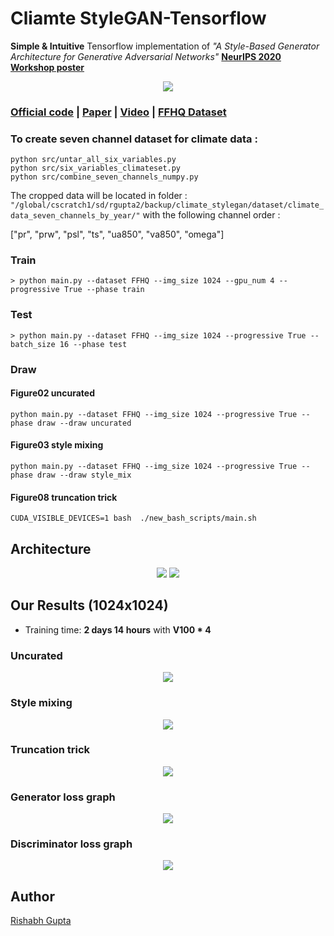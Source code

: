 # Cliamte StyleGAN-Tensorflow
**Simple & Intuitive** Tensorflow implementation of *"A Style-Based Generator Architecture for Generative Adversarial Networks"* **[NeurIPS 2020 Workshop poster](https://ai4earthscience.github.io/neurips-2020-workshop/)**


<div align="center">
  <img src=./assets/stylegan-teaser.png>
</div>

### [Official code](https://github.com/NVlabs/stylegan) | [Paper](https://arxiv.org/abs/1812.04948) | [Video](https://www.youtube.com/watch?v=kSLJriaOumA&feature=youtu.be) | [FFHQ Dataset](https://github.com/NVlabs/ffhq-dataset) 






### To create seven channel dataset for climate data :
``` 
python src/untar_all_six_variables.py
python src/six_variables_climateset.py
python src/combine_seven_channels_numpy.py
```
The cropped data will be located in folder : ```"/global/cscratch1/sd/rgupta2/backup/climate_stylegan/dataset/climate_data_seven_channels_by_year/"``` with the following channel order : 

["pr", "prw", "psl", "ts", "ua850", "va850", "omega"]



### Train
```
> python main.py --dataset FFHQ --img_size 1024 --gpu_num 4 --progressive True --phase train
```

### Test
```
> python main.py --dataset FFHQ --img_size 1024 --progressive True --batch_size 16 --phase test
```

### Draw
#### Figure02 uncurated
```
python main.py --dataset FFHQ --img_size 1024 --progressive True --phase draw --draw uncurated
```

#### Figure03 style mixing
```
python main.py --dataset FFHQ --img_size 1024 --progressive True --phase draw --draw style_mix
```

#### Figure08 truncation trick
```
CUDA_VISIBLE_DEVICES=1 bash  ./new_bash_scripts/main.sh 
```

## Architecture
<div align="center">
  <img src=./assets/A_module.png>
  <img src=./assets/B_module.png>
</div>

## Our Results (1024x1024)
* Training time: **2 days 14 hours** with **V100 * 4**
### Uncurated
<div align="center">
  <img src=./assets/uncurated.jpg>
</div>

### Style mixing
<div align="center">
  <img src=./assets/style_mix_glod_bold.png>
</div>

### Truncation trick
<div align="center">
  <img src=./assets/truncation_trick.png>
</div>

### Generator loss graph
<div align="center">
  <img src="./assets/g_loss.png">
</div>

### Discriminator loss graph
<div align="center">
  <img src="./assets/d_loss.png">
</div>

## Author
[Rishabh Gupta](http://linedin.com/in/rishabh-gupta-ai/)
